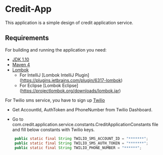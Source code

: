 # Credit-App

This application is a simple design of credit application service.

## Requirements

For building and running the application you need:

- [JDK 1.10](https://www.oracle.com/technetwork/java/javase/downloads/jdk10-downloads-4416644.html)
- [Maven 4](https://maven.apache.org)
- [Lombok](https://projectlombok.org/)
    * For IntelliJ [Lombok IntelliJ Plugin] (https://plugins.jetbrains.com/plugin/6317-lombok)
    * For Eclipse [Lombok Eclipse] (https://projectlombok.org/downloads/lombok.jar)
    
For Twilio sms service, you have to sign up [Twilio](https://www.twilio.com)

   - Get AccountId, AuthToken and PhoneNumber from Twilio Dashboard.
   - Go to com.credit.application.service.constants.CreditApplicationConstants file and fill below constants with Twilio keys.
      
      ```java
       public static final String TWILIO_SMS_ACCOUNT_ID = "*******";
       public static final String TWILIO_SMS_AUTH_TOKEN = "*******";
       public static final String TWILIO_PHONE_NUMBER = "******";
      ```
